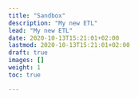```yaml
---
title: "Sandbox"
description: "My new ETL"
lead: "My new ETL"
date: 2020-10-13T15:21:01+02:00
lastmod: 2020-10-13T15:21:01+02:00
draft: true
images: []
weight: 1
toc: true

---
```

